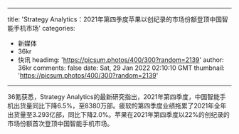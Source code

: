 
---
title: 'Strategy Analytics：2021年第四季度苹果以创纪录的市场份额登顶中国智能手机市场'
categories: 
 - 新媒体
 - 36kr
 - 快讯
headimg: 'https://picsum.photos/400/300?random=2139'
author: 36kr
comments: false
date: Sat, 29 Jan 2022 02:10:10 GMT
thumbnail: 'https://picsum.photos/400/300?random=2139'
---

<div>   
36氪获悉，Strategy Analytics的最新研究指出，2021年第四季度，中国智能手机出货量同比下降6.5%，至8380万部。疲软的第四季度业绩拖累了2021年全年出货量至3.293亿部，同比下降2.0%。苹果在2021年第四季度以22%的创纪录的市场份额首次登顶中国智能手机市场。  
</div>
            